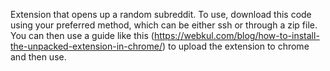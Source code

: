 Extension that opens up a random subreddit. To use, download this code using your preferred method, which can be either ssh or through a zip file. You can then use a guide like this (https://webkul.com/blog/how-to-install-the-unpacked-extension-in-chrome/) to upload the extension to chrome and then use.

